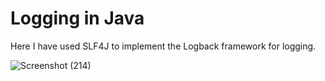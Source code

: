 # Logging in Java

Here I have used SLF4J to implement the Logback framework for logging.

![Screenshot (214)](https://github.com/Ansu-s/need_to_study_this/assets/130679461/f0efd1e6-5e99-4d97-babd-cb2282693ce8)
